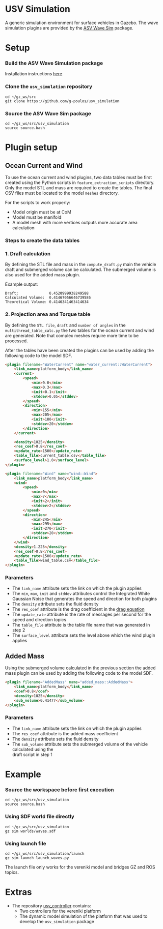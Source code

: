 # USV Simulation

A generic simulation environment for surface vehicles in Gazebo. The wave simulation
plugins are provided by the [ASV Wave Sim](https://github.com/srmainwaring/asv_wave_sim)
package.

# Setup

### Build the ASV Wave Simulation package

Installation instructions [here](https://github.com/srmainwaring/asv_wave_sim?tab=readme-ov-file#installation) 

### Clone the `usv_simulation` repository

```
cd ~/gz_ws/src
git clone https://github.com/g-poulos/usv_simulation
```

### Source the ASV Wave Sim package

```
cd ~/gz_ws/src/usv_simulation
source source.bash
```

# Plugin setup

## Ocean Current and Wind

To use the ocean current and wind plugins, two data tables must be first created 
using the Python scripts in `feature_extraction_scripts` directory. Only the model
STL and mass are required to create the tables. The final CSV files must be located 
to the model `meshes` directory.

For the scripts to work properly:
+ Model origin must be at CoM
+ Model must be manifold
+ A model mesh with more vertices outputs more accurate area calculation

### Steps to create the data tables
### 1. Draft calculation

By defining the STL file and mass in the `compute_draft.py` main the vehicle draft and
submerged volume can be calculated. The submerged volume is also used for the added mass
plugin.

Example output:
```
Draft:              0.4520999938249588
Calculated Volume:  0.41467056646739586
Theoretical Volume: 0.4146341463414634
```

### 2. Projection area and Torque table

By defining the `STL file`, `draft` and `number of angles` in the `multithread_table_calc.py` 
the two tables for the ocean current and wind are generated. Note that complex meshes 
require more time to be processed.

After the tables have been created the plugins can be used by adding the following code to the 
model SDF.

```html
<plugin filename="WaterCurrent" name="water_current::WaterCurrent">
    <link_name>platform_body</link_name>
    <current>
        <speed>
            <min>0.0</min>
            <max>0.3</max>
            <init>0.1</init>
            <stddev>0.05</stddev>
        </speed>
        <direction>
            <min>155</min>
            <max>205</max>
            <init>180</init>
            <stddev>20</stddev>
        </direction>
    </current>

    <density>1025</density>
    <res_coef>0.8</res_coef>
    <update_rate>1500</update_rate>
    <table_file>current_table.csv</table_file>
    <surface_level>1.0</surface_level>
</plugin>

<plugin filename="Wind" name="wind::Wind">
    <link_name>platform_body</link_name>
    <wind>
        <speed>
            <min>0</min>
            <max>7</max>
            <init>2</init>
            <stddev>2</stddev>
        </speed>
        <direction>
            <min>245</min>
            <max>295</max>
            <init>270</init>
            <stddev>20</stddev>
        </direction>
    </wind>
    <density>1.225</density>
    <res_coef>0.8</res_coef>
    <update_rate>1500</update_rate>
    <table_file>wind_table.csv</table_file>
</plugin>
```

### Parameters

+ The `link_name` attribute sets the link on which the plugin applies
+ The `min`, `max`, `init` and `stddev` attributes control the Integrated White Gaussian Noise that
  generates the speed and direction for both plugins  
+ The `density` attribute sets the fluid density
+ The `res_coef` attribute is the drag coefficient in the [drag equation](https://en.wikipedia.org/wiki/Drag_equation)
+ The `update_rate` attribute is the rate of messages per second for the speed and direction topics
+ The `table_file` attribute is the table file name that was generated in step 2
+ The `surface_level` attribute sets the level above which the wind plugin applies

## Added Mass 

Using the submerged volume calculated in the previous section the added mass plugin can be 
used by adding the following code to the model SDF.

```html
<plugin filename="AddedMass" name="added_mass::AddedMass">
    <link_name>platform_body</link_name>
    <coef>0.8</coef>
    <density>1025</density>
    <sub_volume>0.41477</sub_volume>
</plugin>
```

### Parameters

+ The `link_name` attribute sets the link on which the plugin applies
+ The `res_coef` attribute is the added mass coefficient 
+ The `density` attribute sets the fluid density
+ The `sub_volume` attribute sets the submerged volume of the vehicle calculated using the  
  draft script in step 1

# Example 

### Source the workspace before first execution
```
cd ~/gz_ws/src/usv_simulation
source source.bash
```
### Using SDF world file directly

```
cd ~/gz_ws/src/usv_simulation
gz sim worlds/waves.sdf
```

### Using launch file

```
cd ~/gz_ws/src/usv_simulation/launch
gz sim launch launch_waves.py
```

The launch file only works for the vereniki model and bridges GZ and ROS topics.

# Extras

+ The repository [usv_controller](https://github.com/g-poulos/usv_controller) contains:
  + Two controllers for the vereniki platform 
  + The dynamic model simulation of the platform that was used to develop the `usv_simulation` package